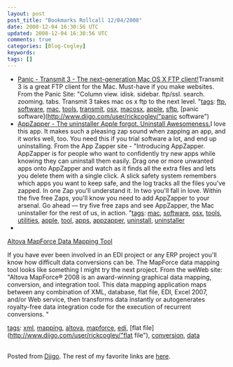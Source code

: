 ```yaml
---           
layout: post
post_title: "Bookmarks Rollcall 12/04/2008"
date: 2008-12-04 16:30:56 UTC
updated: 2008-12-04 16:30:56 UTC
comments: true
categories: [Blog-Cogley]
keywords: 
tags: []
---
```

 
- [Panic - Transmit 3 - The next-generation Mac OS X FTP client!](http://www.panic.com/transmit)Transmit 3 is a great FTP client for the Mac. Must-have if you make websites. From the Panic Site: "Column view. idisk. sidebar. ftp/ssl. search. zooming. tabs. Transmit 3 takes mac os x ftp to the next level. "[tags](http://www.diigo.com/cloud/rickcogley): [ftp](http://www.diigo.com/user/rickcogley/ftp), [software](http://www.diigo.com/user/rickcogley/software), [mac](http://www.diigo.com/user/rickcogley/mac), [tools](http://www.diigo.com/user/rickcogley/tools), [transmit](http://www.diigo.com/user/rickcogley/transmit), [osx](http://www.diigo.com/user/rickcogley/osx), [macosx](http://www.diigo.com/user/rickcogley/macosx), [apple](http://www.diigo.com/user/rickcogley/apple), [sftp](http://www.diigo.com/user/rickcogley/sftp), [panic software](http://www.diigo.com/user/rickcogley/"panic software")
- [AppZapper - The uninstaller Apple forgot. Uninstall Awesomeness.](http://www.appzapper.com/)I love this app. It makes such a pleasing zap sound when zapping an app, and it works well, too. You need this if you trial software a lot, and end up uninstalling. From the App Zapper site - "Introducing AppZapper. AppZapper is for people who want to confidently try new apps while knowing they can uninstall them easily. Drag one or more unwanted apps onto AppZapper and watch as it finds all the extra files and lets you delete them with a single click. A slick safety system remembers which apps you want to keep safe, and the log tracks all the files you've zapped. In one Zap you'll understand it. In two you'll fall in love. Within the five free Zaps, you'll know you need to add AppZapper to your arsenal. Go ahead — try five free zaps and see AppZapper, the Mac uninstaller for the rest of us, in action. "[tags](http://www.diigo.com/cloud/rickcogley): [mac](http://www.diigo.com/user/rickcogley/mac), [software](http://www.diigo.com/user/rickcogley/software), [osx](http://www.diigo.com/user/rickcogley/osx), [tools](http://www.diigo.com/user/rickcogley/tools), [utilities](http://www.diigo.com/user/rickcogley/utilities), [apple](http://www.diigo.com/user/rickcogley/apple), [tool](http://www.diigo.com/user/rickcogley/tool), [apps](http://www.diigo.com/user/rickcogley/apps), [appzapper](http://www.diigo.com/user/rickcogley/appzapper), [uninstall](http://www.diigo.com/user/rickcogley/uninstall), [uninstaller](http://www.diigo.com/user/rickcogley/uninstaller)
- 
[Altova MapForce Data Mapping Tool](http://www.altova.com/products/mapforce/data_mapping.html)


If you have ever been involved in an EDI project or any ERP project you'll know how difficult data conversions can be. The MapForce data mapping tool looks like something I might try the next project. From the weWeb site: "Altova MapForce® 2008 is an award-winning graphical data mapping, conversion, and integration tool. This data mapping application maps between any combination of XML, database, flat file, EDI, Excel 2007, and/or Web service, then transforms data instantly or autogenerates royalty-free data integration code for the execution of recurrent conversions. "


[tags](http://www.diigo.com/cloud/rickcogley): [xml](http://www.diigo.com/user/rickcogley/xml), [mapping](http://www.diigo.com/user/rickcogley/mapping), [altova](http://www.diigo.com/user/rickcogley/altova), [mapforce](http://www.diigo.com/user/rickcogley/mapforce), [edi](http://www.diigo.com/user/rickcogley/edi), [flat file](http://www.diigo.com/user/rickcogley/"flat file"), [conversion](http://www.diigo.com/user/rickcogley/conversion), [data](http://www.diigo.com/user/rickcogley/data)


<br />Posted from [Diigo](http://www.diigo.com). The rest of my favorite links are [here](http://www.diigo.com/user/rickcogley).